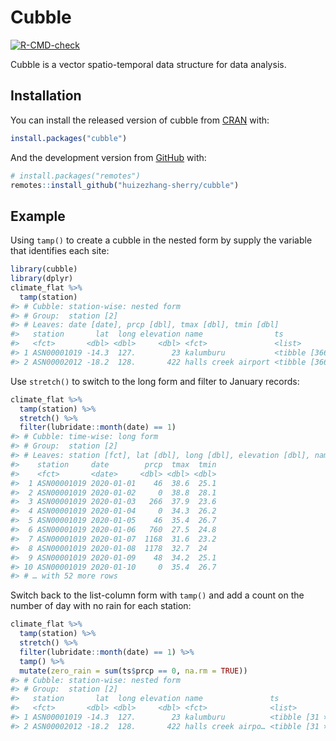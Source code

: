 
<!-- README.md is generated from README.Rmd. Please edit that file -->

# Cubble

<!-- badges: start -->

[![R-CMD-check](https://github.com/huizezhang-sherry/cubble/workflows/R-CMD-check/badge.svg)](https://github.com/huizezhang-sherry/cubble/actions)
<!-- badges: end -->

Cubble is a vector spatio-temporal data structure for data analysis.

## Installation

You can install the released version of cubble from
[CRAN](https://CRAN.R-project.org) with:

``` r
install.packages("cubble")
```

And the development version from [GitHub](https://github.com/) with:

``` r
# install.packages("remotes")
remotes::install_github("huizezhang-sherry/cubble")
```

## Example

Using `tamp()` to create a cubble in the nested form by supply the
variable that identifies each site:

``` r
library(cubble)
library(dplyr)
climate_flat %>% 
  tamp(station) 
#> # Cubble: station-wise: nested form
#> # Group:  station [2]
#> # Leaves: date [date], prcp [dbl], tmax [dbl], tmin [dbl]
#>   station       lat  long elevation name                ts                
#>   <fct>       <dbl> <dbl>     <dbl> <fct>               <list>            
#> 1 ASN00001019 -14.3  127.        23 kalumburu           <tibble [366 × 4]>
#> 2 ASN00002012 -18.2  128.       422 halls creek airport <tibble [366 × 4]>
```

Use `stretch()` to switch to the long form and filter to January
records:

``` r
climate_flat %>% 
  tamp(station) %>% 
  stretch() %>% 
  filter(lubridate::month(date) == 1)
#> # Cubble: time-wise: long form
#> # Group:  station [2]
#> # Leaves: station [fct], lat [dbl], long [dbl], elevation [dbl], name [fct]
#>    station     date        prcp  tmax  tmin
#>    <fct>       <date>     <dbl> <dbl> <dbl>
#>  1 ASN00001019 2020-01-01    46  38.6  25.1
#>  2 ASN00001019 2020-01-02     0  38.8  28.1
#>  3 ASN00001019 2020-01-03   266  37.9  23.6
#>  4 ASN00001019 2020-01-04     0  34.3  26.2
#>  5 ASN00001019 2020-01-05    46  35.4  26.7
#>  6 ASN00001019 2020-01-06   760  27.5  24.8
#>  7 ASN00001019 2020-01-07  1168  31.6  23.2
#>  8 ASN00001019 2020-01-08  1178  32.7  24  
#>  9 ASN00001019 2020-01-09    48  34.2  25.1
#> 10 ASN00001019 2020-01-10     0  35.4  26.7
#> # … with 52 more rows
```

Switch back to the list-column form with `tamp()` and add a count on the
number of day with no rain for each station:

``` r
climate_flat %>% 
  tamp(station) %>% 
  stretch() %>% 
  filter(lubridate::month(date) == 1) %>% 
  tamp() %>% 
  mutate(zero_rain = sum(ts$prcp == 0, na.rm = TRUE))
#> # Cubble: station-wise: nested form
#> # Group:  station [2]
#>   station       lat  long elevation name               ts              zero_rain
#>   <fct>       <dbl> <dbl>     <dbl> <fct>              <list>              <int>
#> 1 ASN00001019 -14.3  127.        23 kalumburu          <tibble [31 × …        12
#> 2 ASN00002012 -18.2  128.       422 halls creek airpo… <tibble [31 × …        13
```

